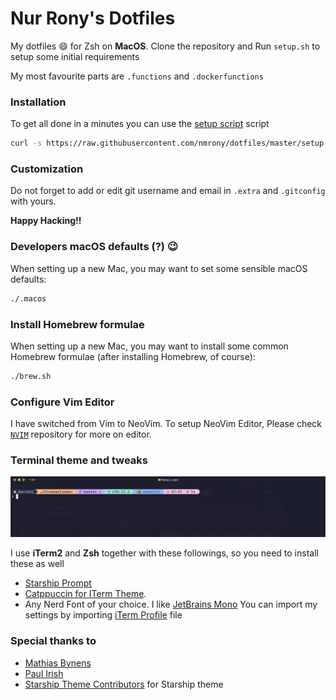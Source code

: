 # Nur Rony's Dotfiles

My dotfiles :smile: for Zsh on **MacOS**. Clone the repository and Run `setup.sh` to setup some initial requirements

My most favourite parts are `.functions` and `.dockerfunctions`

### Installation

To get all done in a minutes you can use the [setup script](https://github.com/nmrony/dotfiles/blob/master/setup) script

```sh
curl -s https://raw.githubusercontent.com/nmrony/dotfiles/master/setup | bash
```

### Customization

Do not forget to add or edit git username and email in `.extra` and `.gitconfig` with yours.

**Happy Hacking!!**

### Developers macOS defaults (?) :wink:

When setting up a new Mac, you may want to set some sensible macOS defaults:

```sh
./.macos
```

### Install Homebrew formulae

When setting up a new Mac, you may want to install some common Homebrew formulae (after installing Homebrew, of course):

```sh
./brew.sh
```

### Configure Vim Editor

I have switched from Vim to NeoVim. To setup NeoVim Editor, Please check [`NVIM`](https://github.com/nurrony/nvim) repository for more on editor.

### Terminal theme and tweaks

<p align="center">
 <img src="./cli-snap.png" alt="cli snap" />
</p>

I use **iTerm2** and **Zsh** together with these followings, so you need to install these as well

- [Starship Prompt][starship-link]
- [Catppuccin for ITerm Theme][catppuccin-iterm].
- Any Nerd Font of your choice. I like [JetBrains Mono](https://www.programmingfonts.org/#jetbrainsmono)
  You can import my settings by importing [iTerm Profile][iterm-profile-file] file

### Special thanks to

- [Mathias Bynens](https://twitter.com/mathias)
- [Paul Irish](https://twitter.com/paul_irish)
- [Starship Theme Contributors][starship-link] for Starship theme

[starship-link]: https://starship.rs/
[catppuccin-iterm]: https://github.com/catppuccin/iterm
[iterm-profile-file]: ./assets/Rony-iTerm.json

